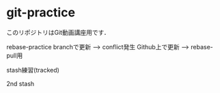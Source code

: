 # git-practice
このリポジトリはGit動画講座用です．

rebase-practice branchで更新 --> conflict発生
Github上で更新 --> rebase-pull用

stash練習(tracked)

2nd stash 
